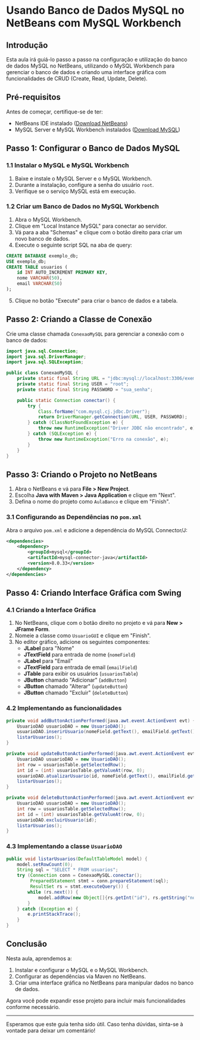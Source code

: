 

# Usando Banco de Dados MySQL no NetBeans com MySQL Workbench

## Introdução
Esta aula irá guiá-lo passo a passo na configuração e utilização do banco de dados MySQL no NetBeans, utilizando o MySQL Workbench para gerenciar o banco de dados e criando uma interface gráfica com funcionalidades de CRUD (Create, Read, Update, Delete).

## Pré-requisitos
Antes de começar, certifique-se de ter:

- NetBeans IDE instalado ([Download NetBeans](https://netbeans.apache.org/download/index.html))
- MySQL Server e MySQL Workbench instalados ([Download MySQL](https://dev.mysql.com/downloads/))

## Passo 1: Configurar o Banco de Dados MySQL

### 1.1 Instalar o MySQL e MySQL Workbench
1. Baixe e instale o MySQL Server e o MySQL Workbench.
2. Durante a instalação, configure a senha do usuário `root`.
3. Verifique se o serviço MySQL está em execução.

### 1.2 Criar um Banco de Dados no MySQL Workbench
1. Abra o MySQL Workbench.
2. Clique em "Local Instance MySQL" para conectar ao servidor.
3. Vá para a aba "Schemas" e clique com o botão direito para criar um novo banco de dados.
4. Execute o seguinte script SQL na aba de query:

```sql
CREATE DATABASE exemplo_db;
USE exemplo_db;
CREATE TABLE usuarios (
    id INT AUTO_INCREMENT PRIMARY KEY,
    nome VARCHAR(50),
    email VARCHAR(50)
);
```

5. Clique no botão "Execute" para criar o banco de dados e a tabela.

## Passo 2: Criando a Classe de Conexão

Crie uma classe chamada `ConexaoMySQL` para gerenciar a conexão com o banco de dados:

```java
import java.sql.Connection;
import java.sql.DriverManager;
import java.sql.SQLException;

public class ConexaoMySQL {
    private static final String URL = "jdbc:mysql://localhost:3306/exemplo_db?useSSL=false&serverTimezone=UTC";
    private static final String USER = "root";
    private static final String PASSWORD = "sua_senha";

    public static Connection conectar() {
        try {
            Class.forName("com.mysql.cj.jdbc.Driver");
            return DriverManager.getConnection(URL, USER, PASSWORD);
        } catch (ClassNotFoundException e) {
            throw new RuntimeException("Driver JDBC não encontrado", e);
        } catch (SQLException e) {
            throw new RuntimeException("Erro na conexão", e);
        }
    }
}
```

## Passo 3: Criando o Projeto no NetBeans

1. Abra o NetBeans e vá para **File > New Project**.
2. Escolha **Java with Maven > Java Application** e clique em "Next".
3. Defina o nome do projeto como `AulaBanco` e clique em "Finish".

### 3.1 Configurando as Dependências no `pom.xml`
Abra o arquivo `pom.xml` e adicione a dependência do MySQL Connector/J:

```xml
<dependencies>
    <dependency>
        <groupId>mysql</groupId>
        <artifactId>mysql-connector-java</artifactId>
        <version>8.0.33</version>
    </dependency>
</dependencies>
```

## Passo 4: Criando Interface Gráfica com Swing

### 4.1 Criando a Interface Gráfica
1. No NetBeans, clique com o botão direito no projeto e vá para **New > JFrame Form**.
2. Nomeie a classe como `UsuarioGUI` e clique em "Finish".
3. No editor gráfico, adicione os seguintes componentes:
   - **JLabel** para "Nome"
   - **JTextField** para entrada de nome (`nomeField`)
   - **JLabel** para "Email"
   - **JTextField** para entrada de email (`emailField`)
   - **JTable** para exibir os usuários (`usuariosTable`)
   - **JButton** chamado "Adicionar" (`addButton`)
   - **JButton** chamado "Alterar" (`updateButton`)
   - **JButton** chamado "Excluir" (`deleteButton`)

### 4.2 Implementando as funcionalidades

```java
private void addButtonActionPerformed(java.awt.event.ActionEvent evt) {
    UsuarioDAO usuarioDAO = new UsuarioDAO();
    usuarioDAO.inserirUsuario(nomeField.getText(), emailField.getText());
    listarUsuarios();
}

private void updateButtonActionPerformed(java.awt.event.ActionEvent evt) {
    UsuarioDAO usuarioDAO = new UsuarioDAO();
    int row = usuariosTable.getSelectedRow();
    int id = (int) usuariosTable.getValueAt(row, 0);
    usuarioDAO.atualizarUsuario(id, nomeField.getText(), emailField.getText());
    listarUsuarios();
}

private void deleteButtonActionPerformed(java.awt.event.ActionEvent evt) {
    UsuarioDAO usuarioDAO = new UsuarioDAO();
    int row = usuariosTable.getSelectedRow();
    int id = (int) usuariosTable.getValueAt(row, 0);
    usuarioDAO.excluirUsuario(id);
    listarUsuarios();
}
```

### 4.3 Implementando a classe `UsuarioDAO`

```java
public void listarUsuarios(DefaultTableModel model) {
    model.setRowCount(0);
    String sql = "SELECT * FROM usuarios";
    try (Connection conn = ConexaoMySQL.conectar();
         PreparedStatement stmt = conn.prepareStatement(sql);
         ResultSet rs = stmt.executeQuery()) {
        while (rs.next()) {
            model.addRow(new Object[]{rs.getInt("id"), rs.getString("nome"), rs.getString("email")});
        }
    } catch (Exception e) {
        e.printStackTrace();
    }
}
```

## Conclusão

Nesta aula, aprendemos a:

1. Instalar e configurar o MySQL e o MySQL Workbench.
2. Configurar as dependências via Maven no NetBeans.
3. Criar uma interface gráfica no NetBeans para manipular dados no banco de dados.

Agora você pode expandir esse projeto para incluir mais funcionalidades conforme necessário.

---

Esperamos que este guia tenha sido útil. Caso tenha dúvidas, sinta-se à vontade para deixar um comentário!
